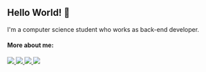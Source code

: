 
## Hello World! 👾

I'm a computer science student who works as back-end developer.

#### More about me:

<p align="left">
  <a href="https://www.instagram.com/lu_casvieira/" alt="Instagram">
    <img src="https://img.shields.io/badge/-Instagram-5D3FD3?style=for-the-badge&logo=Instagram&logoColor=FFFFFF&link=https://www.instagram.com/lu_casvieira"/>
  </a>
  
  <a href="https://www.linkedin.com/in/LucasVieiraSilva" alt="Linkedin">
    <img src="https://img.shields.io/badge/-Linkedin-5D3FD3?style=for-the-badge&logo=Linkedin&logoColor=FFFFFF&link=https://www.linkedin.com/in/LucasVieiraSilva"/>
  </a>

  <a href="mailto:lucasvieirasilva.lpta@gmail.com?subject=Subject&body=Hello%20there%2C%20Lucas" alt="Linkedin">
    <img src="https://img.shields.io/badge/-Gmail-5D3FD3?style=for-the-badge&logo=Gmail&logoColor=FFFFFF&link=https://www.linkedin.com/in/LucasVieiraSilva"/>
  </a>

  <a href="https://github.com/LucasVieiraS" alt="ProfileViews">
    <img src="https://komarev.com/ghpvc/?username=LucasVieiraS&color=5D3FD3&style=for-the-badge"/>
  </a>
</p>

<!-- Design inspired by Iuricode -->
